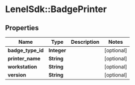 # LenelSdk::BadgePrinter

## Properties
Name | Type | Description | Notes
------------ | ------------- | ------------- | -------------
**badge_type_id** | **Integer** |  | [optional] 
**printer_name** | **String** |  | [optional] 
**workstation** | **String** |  | [optional] 
**version** | **String** |  | [optional] 

